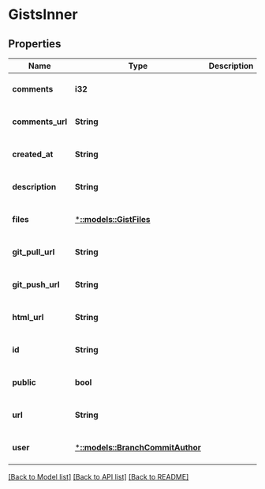 # GistsInner

## Properties
Name | Type | Description | Notes
------------ | ------------- | ------------- | -------------
**comments** | **i32** |  | [optional] [default to null]
**comments_url** | **String** |  | [optional] [default to null]
**created_at** | **String** |  | [optional] [default to null]
**description** | **String** |  | [optional] [default to null]
**files** | [***::models::GistFiles**](gist_files.md) |  | [optional] [default to null]
**git_pull_url** | **String** |  | [optional] [default to null]
**git_push_url** | **String** |  | [optional] [default to null]
**html_url** | **String** |  | [optional] [default to null]
**id** | **String** |  | [optional] [default to null]
**public** | **bool** |  | [optional] [default to null]
**url** | **String** |  | [optional] [default to null]
**user** | [***::models::BranchCommitAuthor**](branch_commit_author.md) |  | [optional] [default to null]

[[Back to Model list]](../README.md#documentation-for-models) [[Back to API list]](../README.md#documentation-for-api-endpoints) [[Back to README]](../README.md)


